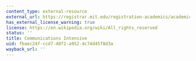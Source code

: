 ```yaml
---
content_type: external-resource
external_url: https://registrar.mit.edu/registration-academics/academic-requirements/communication-requirement/ci-hhw-subjects
has_external_license_warning: true
license: https://en.wikipedia.org/wiki/All_rights_reserved
status: ''
title: Communications Intensive
uid: fbaec24f-ccd7-40f2-a952-4c74d45f8d3a
wayback_url: ''
---
```

